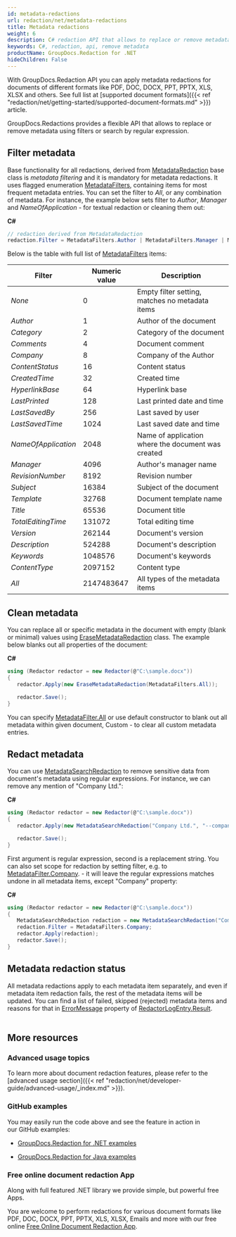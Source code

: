 ```yaml
---
id: metadata-redactions
url: redaction/net/metadata-redactions
title: Metadata redactions
weight: 6
description: C# redaction API that allows to replace or remove metadata using filters or search by regular expression.
keywords: C#, redaction, api, remove metadata
productName: GroupDocs.Redaction for .NET
hideChildren: False
---
```

With GroupDocs.Redaction API you can apply metadata redactions for documents of different formats like PDF, DOC, DOCX, PPT, PPTX, XLS, XLSX and others. See full list at [supported document formats]({{< ref "redaction/net/getting-started/supported-document-formats.md" >}}) article.

GroupDocs.Redactions provides a flexible API that allows to replace or remove metadata using filters or search by regular expression.

## Filter metadata

Base functionality for all redactions, derived from [MetadataRedaction](https://apireference.groupdocs.com/net/redaction/groupdocs.redaction.redactions/metadataredaction) base class is *metadata filtering* and it is mandatory for metadata redactions. It uses flagged enumeration [MetadataFilters](https://apireference.groupdocs.com/net/redaction/groupdocs.redaction.redactions/metadatafilters), containing items for most frequent metadata entries. You can set the filter to *All*, or any combination of metadata. For instance, the example below sets filter to *Author*, *Manager* and *NameOfApplication* - for textual redaction or cleaning them out:

**C#**

```csharp
// redaction derived from MetadataRedaction
redaction.Filter = MetadataFilters.Author | MetadataFilters.Manager | MetadataFilters.NameOfApplication;
```

Below is the table with full list of [MetadataFilters](https://apireference.groupdocs.com/net/redaction/groupdocs.redaction.redactions/metadatafilters) items:

| Filter | Numeric value | Description |
| --- | --- | --- |
| *None* | 0 | Empty filter setting, matches no metadata items |
| *Author* | 1 | Author of the document |
| *Category* | 2 | Category of the document |
| *Comments* | 4 | Document comment |
| *Company* | 8 | Company of the Author |
| *ContentStatus* | 16 | Content status |
| *CreatedTime* | 32 | Created time |
| *HyperlinkBase* | 64 | Hyperlink base |
| *LastPrinted* | 128 | Last printed date and time |
| *LastSavedBy* | 256 | Last saved by user |
| *LastSavedTime* | 1024 | Last saved date and time |
| *NameOfApplication* | 2048 | Name of application where the document was created |
| *Manager* | 4096 | Author's manager name |
| *RevisionNumber* | 8192 | Revision number |
| *Subject* | 16384 | Subject of the document |
| *Template* | 32768 | Document template name |
| *Title* | 65536 | Document title |
| *TotalEditingTime* | 131072 | Total editing time |
| *Version* | 262144 | Document's version |
| *Description* | 524288 | Document's description |
| *Keywords* | 1048576 | Document's keywords |
| *ContentType* | 2097152 | Content type |
| *All* | 2147483647 | All types of the metadata items |

## Clean metadata

You can replace all or specific metadata in the document with empty (blank or minimal) values using [EraseMetadataRedaction](https://apireference.groupdocs.com/net/redaction/groupdocs.redaction.redactions/erasemetadataredaction) class. The example below blanks out all properties of the document:

**C#**

```csharp
using (Redactor redactor = new Redactor(@"C:\sample.docx"))
{
   redactor.Apply(new EraseMetadataRedaction(MetadataFilters.All));

   redactor.Save();
}
```

You can specify [MetadataFilter.All](https://apireference.groupdocs.com/net/redaction/groupdocs.redaction.redactions/metadatafilters) or use default constructor to blank out all metadata within given document, Custom - to clear all custom metadata entries.

## Redact metadata

You can use [MetadataSearchRedaction](https://apireference.groupdocs.com/net/redaction/groupdocs.redaction.redactions/metadatasearchredaction) to remove sensitive data from document's metadata using regular expressions. For instance, we can remove any mention of "Company Ltd.":

**C#**

```csharp
using (Redactor redactor = new Redactor(@"C:\sample.docx"))
{
   redactor.Apply(new MetadataSearchRedaction("Company Ltd.", "--company--"));

   redactor.Save();
}
```

First argument is regular expression, second is a replacement string. You can also set scope for redaction by setting filter, e.g. to [MetadataFilter.Company](https://apireference.groupdocs.com/net/redaction/groupdocs.redaction.redactions/metadatafilters). - it will leave the regular expressions matches undone in all metadata items, except "Company" property:

**C#**

```csharp
using (Redactor redactor = new Redactor(@"C:\sample.docx"))
{
   MetadataSearchRedaction redaction = new MetadataSearchRedaction("Company Ltd.", "--company--");
   redaction.Filter = MetadataFilters.Company;
   redactor.Apply(redaction);
   redactor.Save();
}
```

## Metadata redaction status

All metadata redactions apply to each metadata item separately, and even if metadata item redaction fails, the rest of the metadata items will be updated. You can find a list of failed, skipped (rejected) metadata items and reasons for that in [ErrorMessage](https://apireference.groupdocs.com/net/redaction/groupdocs.redaction/redactionresult/properties/errormessage) property of [RedactorLogEntry.Result](https://apireference.groupdocs.com/net/redaction/groupdocs.redaction/redactorlogentry/properties/result).  
 

## More resources

### Advanced usage topics

To learn more about document redaction features, please refer to the [advanced usage section]({{< ref "redaction/net/developer-guide/advanced-usage/_index.md" >}}).

### GitHub examples

You may easily run the code above and see the feature in action in our GitHub examples:

*   [GroupDocs.Redaction for .NET examples](https://github.com/groupdocs-redaction/GroupDocs.Redaction-for-.NET)
    
*   [GroupDocs.Redaction for Java examples](https://github.com/groupdocs-redaction/GroupDocs.Redaction-for-Java)
    

### Free online document redaction App

Along with full featured .NET library we provide simple, but powerful free Apps.

You are welcome to perform redactions for various document formats like PDF, DOC, DOCX, PPT, PPTX, XLS, XLSX, Emails and more with our free online [Free Online Document Redaction App](https://products.groupdocs.app/redaction).
